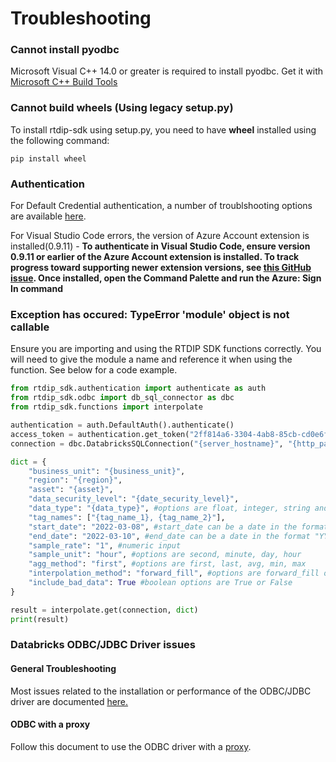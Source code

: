 # Troubleshooting

### Cannot install pyodbc

Microsoft Visual C++ 14.0 or greater is required to install pyodbc. Get it with [Microsoft C++ Build Tools](https://visualstudio.microsoft.com/visual-cpp-build-tools/)

### Cannot build wheels (Using legacy setup.py)

To install rtdip-sdk using setup.py, you need to have **wheel** installed using the following command:
    
    pip install wheel

### Authentication

For Default Credential authentication, a number of troublshooting options are available [here](https://github.com/Azure/azure-sdk-for-python/blob/main/sdk/identity/azure-identity/TROUBLESHOOTING.md#troubleshooting-default-azure-credential-authentication-issues).

For Visual Studio Code errors, the version of Azure Account extension is installed(0.9.11) - **To authenticate in Visual Studio Code, ensure version 0.9.11 or earlier of the Azure Account extension is installed. To track progress toward supporting newer extension versions, see [this GitHub issue](https://github.com/Azure/azure-sdk-for-net/issues/27263). Once installed, open the Command Palette and run the Azure: Sign In command**

### Exception has occured: TypeError 'module' object is not callable

Ensure you are importing and using the RTDIP SDK functions correctly. You will need to give the module a name and reference it when using the function. See below for a code example. 

```python
from rtdip_sdk.authentication import authenticate as auth
from rtdip_sdk.odbc import db_sql_connector as dbc
from rtdip_sdk.functions import interpolate

authentication = auth.DefaultAuth().authenticate()
access_token = authentication.get_token("2ff814a6-3304-4ab8-85cb-cd0e6f879c1d/.default").token
connection = dbc.DatabricksSQLConnection("{server_hostname}", "{http_path}", access_token)

dict = {
    "business_unit": "{business_unit}", 
    "region": "{region}", 
    "asset": "{asset}", 
    "data_security_level": "{date_security_level}",
    "data_type": "{data_type}", #options are float, integer, string and double (the majority of data is float)
    "tag_names": ["{tag_name_1}, {tag_name_2}"],
    "start_date": "2022-03-08", #start_date can be a date in the format "YYYY-MM-DD" or a datetime in the format "YYYY-MM-DDTHH:MM:SS"
    "end_date": "2022-03-10", #end_date can be a date in the format "YYYY-MM-DD" or a datetime in the format "YYYY-MM-DDTHH:MM:SS"
    "sample_rate": "1", #numeric input
    "sample_unit": "hour", #options are second, minute, day, hour
    "agg_method": "first", #options are first, last, avg, min, max
    "interpolation_method": "forward_fill", #options are forward_fill or backward_fill
    "include_bad_data": True #boolean options are True or False
}

result = interpolate.get(connection, dict)
print(result)
```

### Databricks ODBC/JDBC Driver issues

#### General Troubleshooting

Most issues related to the installation or performance of the ODBC/JDBC driver are documented [here.](https://docs.microsoft.com/en-us/azure/databricks/kb/bi/jdbc-odbc-troubleshooting)

#### ODBC with a proxy

Follow this document to use the ODBC driver with a [proxy](https://docs.microsoft.com/en-us/azure/databricks/kb/bi/configure-simba-proxy-windows).  



